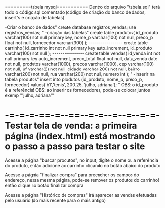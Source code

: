 =========tabela mysql===========
Dentro do arquivo "tabela.sql" terá todo o código sql comentado (código de criação do banco de dados, insert's e criação de tabelas)
<img src="imagens/2022-08-12-14-23-56_arquivo1" alt="">

-Criar o banco de dados"
create database registros_vendas;
use registros_vendas;
"
-criação das tabelas"
    create table produtos(
    id_produto varchar(100) not null primary key,
    nome_p varchar(100) not null,
    preco_p float not null,
    fornecedor varchar(300)
    );
    -----------------
    create table carrinho(
    id_carrinho int not null primary key auto_increment,
    id_produto varchar(100) not null
    );
    ----------------
    create table vendas(
    id_venda int not null primary key auto_increment,
    preco_total float not null,
    data_venda date not null,
    produtos varchar(1000),
    precos varchar(1000),
    cep varchar(100) not null,
    uf varchar(2) not null,
    cidade varchar(200) not null,
    bairro varchar(200) not null,
    rua varchar(200) not null,
    numero int
    );
"
-inserir na tabela produtos"
    insert into produtos (id_produto, nome_p, preco_p, fornecedor) values('b1','tenis', 200.25, 'julho, adriana');
"
OBS: o id_produto é a referência!
OBS: ao inserir os fornecedores, pode-se colocar juntos exemp "'julho, adriana'"

-=-=-=-==-=--==--=-=--=--=--=-=-
Testar tela de venda:
a primeira página (index.html) está mostrando o passo a passo para testar o site
==========================================
Acesse a página "buscar produtos", no input, digite o nome ou a referência do produto, então adicione ao carrinho clicando no botão abaixo do produto

Acesse a págnia "finalizar compra" para preencher os campos do endereço, nessa mesma página, pode-se remover os produtos do carrinho! então clique no botão finalizar compra

Acesse a página "Histórico de compras" irá aparecer as vendas efetuadas pelo usuário (do mais recente para o mais antigo)